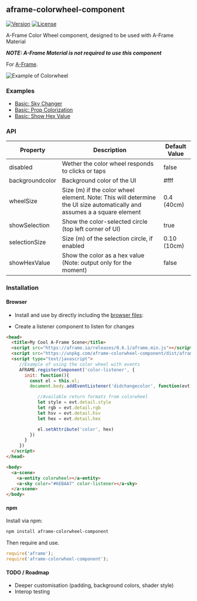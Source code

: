 ## aframe-colorwheel-component

[![Version](http://img.shields.io/npm/v/aframe-colorwheel-component.svg?style=flat-square)](https://npmjs.org/package/aframe-colorwheel-component)
[![License](http://img.shields.io/npm/l/aframe-colorwheel-component.svg?style=flat-square)](https://npmjs.org/package/aframe-colorwheel-component)

A-Frame Color Wheel component, designed to be used with A-Frame Material

***NOTE: A-Frame Material is not required to use this component***

For [A-Frame](https://aframe.io).

![Example of Colorwheel](https://raw.githubusercontent.com/mokargas/aframe-colorwheel-component/master/examples/acwc.gif "Example of Colorwheel")

### Examples

* [Basic: Sky Changer](https://mokargas.github.io/aframe-colorwheel-component/examples/basic/index-sky.html)
* [Basic: Prop Colorization](https://mokargas.github.io/aframe-colorwheel-component/examples/basic)
* [Basic: Show Hex Value](https://mokargas.github.io/aframe-colorwheel-component/examples/basic/index-showhex.html)

### API

| Property | Description | Default Value |
| -------- | ----------- | ------------- |
| disabled         | Wether the color wheel responds to clicks or taps            |  false              |
| backgroundcolor         | Background color of the UI        |  #fff              |
| wheelSize         | Size (m)  if the color wheel element. Note: This will determine the UI size automatically and assumes a a square element     |  0.4 (40cm)             |
| showSelection         | Show the color-selected circle (top left corner of UI)    |  true              |
| selectionSize         | Size (m) of the selection circle, if enabled    |  0.10 (10cm)              |
| showHexValue         | Show the color as a hex value (Note: output only for the moment)    |  false        

### Installation

#### Browser

* Install and use by directly including the [browser files](dist):

* Create a listener component to listen for changes

```html
<head>
  <title>My Cool A-Frame Scene</title>
  <script src="https://aframe.io/releases/0.6.1/aframe.min.js"></script>
  <script src="https://unpkg.com/aframe-colorwheel-component/dist/aframe-colorwheel-component.min.js"></script>
  <script type="text/javascript">
     //Example of using the color wheel with events
     AFRAME.registerComponent('color-listener', {
       init: function(){
         const el = this.el;
         document.body.addEventListener('didchangecolor', function(evt){

            //Available return formats from colorwheel
            let style = evt.detail.style
            let rgb = evt.detail.rgb
            let hsv = evt.detail.hsv
            let hex = evt.detail.hex

            el.setAttribute('color', hex)
         })
       }
     })
  </script>
</head>

<body>
  <a-scene>
    <a-entity colorwheel></a-entity>
    <a-sky color="#6EBAA7" color-listener></a-sky>
  </a-scene>
</body>
```

<!-- If component is accepted to the Registry, uncomment this. -->
<!--
Or with [angle](https://npmjs.com/package/angle/), you can install the proper
version of the component straight into your HTML file, respective to your
version of A-Frame:

```sh
angle install aframe-colorwheel-component
```
-->

#### npm

Install via npm:

```bash
npm install aframe-colorwheel-component
```

Then require and use.

```js
require('aframe');
require('aframe-colorwheel-component');
```

#### TODO / Roadmap

* Deeper customisation (padding, background colors, shader style)
* Interop testing
